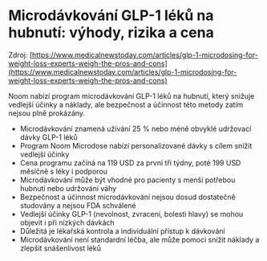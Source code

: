 # Microdávkování GLP-1 léků na hubnutí: výhody, rizika a cena

Zdroj: [https://www.medicalnewstoday.com/articles/glp-1-microdosing-for-weight-loss-experts-weigh-the-pros-and-cons](https://www.medicalnewstoday.com/articles/glp-1-microdosing-for-weight-loss-experts-weigh-the-pros-and-cons)

Noom nabízí program microdávkování GLP-1 léků na hubnutí, který snižuje vedlejší účinky a náklady, ale bezpečnost a účinnost této metody zatím nejsou plně prokázány.

- Microdávkování znamená užívání 25 % nebo méně obvyklé udržovací dávky GLP-1 léků
- Program Noom Microdose nabízí personalizované dávky s cílem snížit vedlejší účinky
- Cena programu začíná na 119 USD za první tři týdny, poté 199 USD měsíčně s léky i podporou
- Microdávkování může být vhodné pro pacienty s menší potřebou hubnutí nebo udržování váhy
- Bezpečnost a účinnost microdávkování nejsou dosud dostatečně studovány a nejsou FDA schválené
- Vedlejší účinky GLP-1 (nevolnost, zvracení, bolesti hlavy) se mohou objevit i při nízkých dávkách
- Důležitá je lékařská kontrola a individuální přístup k dávkování
- Microdávkování není standardní léčba, ale může pomoci snížit náklady a zlepšit snášenlivost léků
